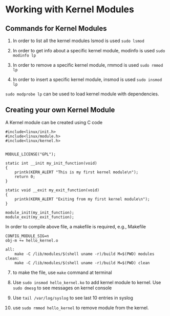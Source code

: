 # Working with Kernel Modules

## Commands for Kernel Modules

1. In order to list all the kernel modules lsmod is used
	`sudo lsmod`

2. In order to get info about a specific kernel module, modinfo is used
	`sudo modinfo lp`

3. In order to remove a specific kernel module, rmmod is used
	`sudo rmmod lp`

4. In order to insert a specific kernel module, insmod is used
	`sudo insmod lp`

`sudo modprobe lp` can be used to load kernel module with dependencies.

## Creating your own Kernel Module

A Kernel module can be created using C code
```
#include<linux/init.h>
#include<linux/module.h>
#include<linux/kernel.h>


MODULE_LICENSE("GPL");

static int __init my_init_function(void) 
{ 
	printk(KERN_ALERT "This is my first kernel module\n");
	return 0;
} 
 
static void __exit my_exit_function(void) 
{ 
    printk(KERN_ALERT "Exiting from my first kernel module\n");
} 

module_init(my_init_function);
module_exit(my_exit_function);
```

In order to compile above file, a makefile is required, e.g., Makefile
```
CONFIG_MODULE_SIG=n
obj-m += hello_kernel.o

all:
	make -C /lib/modules/$(shell uname -r)/build M=$(PWD) modules
clean:
	make -C /lib/modules/$(shell uname -r)/build M=$(PWD) clean
```
7. to make the file, use `make` command at terminal

8. Use `sudo insmod hello_kernel.ko` to add kernel module to kernel. Use `sudo dmesg` to see messages on kernel console

9. Use `tail /var/log/syslog` to see last 10 entries in syslog

10. use `sudo rmmod hello_kernel` to remove module from the kernel.
